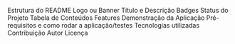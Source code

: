 Estrutura do README
Logo ou Banner
Título e Descrição
Badges
Status do Projeto
Tabela de Conteúdos
Features
Demonstração da Aplicação
Pré-requisitos e como rodar a aplicação/testes
Tecnologias utilizadas
Contribuição
Autor
Licença

